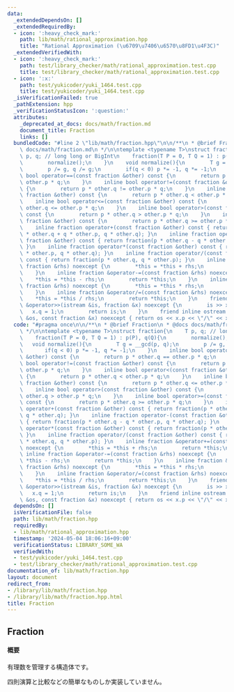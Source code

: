```yaml
---
data:
  _extendedDependsOn: []
  _extendedRequiredBy:
  - icon: ':heavy_check_mark:'
    path: lib/math/rational_approximation.hpp
    title: "Rational Approximation (\u6709\u7406\u6570\u8FD1\u4F3C)"
  _extendedVerifiedWith:
  - icon: ':heavy_check_mark:'
    path: test/library_checker/math/rational_approximation.test.cpp
    title: test/library_checker/math/rational_approximation.test.cpp
  - icon: ':x:'
    path: test/yukicoder/yuki_1464.test.cpp
    title: test/yukicoder/yuki_1464.test.cpp
  _isVerificationFailed: true
  _pathExtension: hpp
  _verificationStatusIcon: ':question:'
  attributes:
    _deprecated_at_docs: docs/math/fraction.md
    document_title: Fraction
    links: []
  bundledCode: "#line 2 \"lib/math/fraction.hpp\"\n\n/**\n * @brief Fraction\n * @docs\
    \ docs/math/fraction.md\n */\n\ntemplate <typename T>\nstruct fraction{\n    T\
    \ p, q; // long long or BigInt\n    fraction(T P = 0, T Q = 1) : p(P), q(Q){\n\
    \        normalize();\n    }\n    void normalize(){\n        T g = __gcd(p, q);\n\
    \        p /= g, q /= g;\n        if(q < 0) p *= -1, q *= -1;\n    }\n    inline\
    \ bool operator==(const fraction &other) const {\n        return p * other.q ==\
    \ other.p * q;\n    }\n    inline bool operator!=(const fraction &other) const\
    \ {\n        return p * other.q != other.p * q;\n    }\n    inline bool operator<(const\
    \ fraction &other) const {\n        return p * other.q < other.p * q;\n    }\n\
    \    inline bool operator<=(const fraction &other) const {\n        return p *\
    \ other.q <= other.p * q;\n    }\n    inline bool operator>(const fraction &other)\
    \ const {\n        return p * other.q > other.p * q;\n    }\n    inline bool operator>=(const\
    \ fraction &other) const {\n        return p * other.q >= other.p * q;\n    }\n\
    \    inline fraction operator+(const fraction &other) const { return fraction(p\
    \ * other.q + q * other.p, q * other.q); }\n    inline fraction operator-(const\
    \ fraction &other) const { return fraction(p * other.q - q * other.p, q * other.q);\
    \ }\n    inline fraction operator*(const fraction &other) const { return fraction(p\
    \ * other.p, q * other.q); }\n    inline fraction operator/(const fraction &other)\
    \ const { return fraction(p * other.q, q * other.p); }\n    inline fraction &operator+=(const\
    \ fraction &rhs) noexcept {\n        *this = *this + rhs;\n        return *this;\n\
    \    }\n    inline fraction &operator-=(const fraction &rhs) noexcept {\n    \
    \    *this = *this - rhs;\n        return *this;\n    }\n    inline fraction &operator*=(const\
    \ fraction &rhs) noexcept {\n        *this = *this * rhs;\n        return *this;\n\
    \    }\n    inline fraction &operator/=(const fraction &rhs) noexcept {\n    \
    \    *this = *this / rhs;\n        return *this;\n    }\n    friend inline istream\
    \ &operator>>(istream &is, fraction &x) noexcept {\n        is >> x.p;\n     \
    \   x.q = 1;\n        return is;\n    }\n    friend inline ostream &operator<<(ostream\
    \ &os, const fraction &x) noexcept { return os << x.p << \"/\" << x.q; }\n};\n"
  code: "#pragma once\n\n/**\n * @brief Fraction\n * @docs docs/math/fraction.md\n\
    \ */\n\ntemplate <typename T>\nstruct fraction{\n    T p, q; // long long or BigInt\n\
    \    fraction(T P = 0, T Q = 1) : p(P), q(Q){\n        normalize();\n    }\n \
    \   void normalize(){\n        T g = __gcd(p, q);\n        p /= g, q /= g;\n \
    \       if(q < 0) p *= -1, q *= -1;\n    }\n    inline bool operator==(const fraction\
    \ &other) const {\n        return p * other.q == other.p * q;\n    }\n    inline\
    \ bool operator!=(const fraction &other) const {\n        return p * other.q !=\
    \ other.p * q;\n    }\n    inline bool operator<(const fraction &other) const\
    \ {\n        return p * other.q < other.p * q;\n    }\n    inline bool operator<=(const\
    \ fraction &other) const {\n        return p * other.q <= other.p * q;\n    }\n\
    \    inline bool operator>(const fraction &other) const {\n        return p *\
    \ other.q > other.p * q;\n    }\n    inline bool operator>=(const fraction &other)\
    \ const {\n        return p * other.q >= other.p * q;\n    }\n    inline fraction\
    \ operator+(const fraction &other) const { return fraction(p * other.q + q * other.p,\
    \ q * other.q); }\n    inline fraction operator-(const fraction &other) const\
    \ { return fraction(p * other.q - q * other.p, q * other.q); }\n    inline fraction\
    \ operator*(const fraction &other) const { return fraction(p * other.p, q * other.q);\
    \ }\n    inline fraction operator/(const fraction &other) const { return fraction(p\
    \ * other.q, q * other.p); }\n    inline fraction &operator+=(const fraction &rhs)\
    \ noexcept {\n        *this = *this + rhs;\n        return *this;\n    }\n   \
    \ inline fraction &operator-=(const fraction &rhs) noexcept {\n        *this =\
    \ *this - rhs;\n        return *this;\n    }\n    inline fraction &operator*=(const\
    \ fraction &rhs) noexcept {\n        *this = *this * rhs;\n        return *this;\n\
    \    }\n    inline fraction &operator/=(const fraction &rhs) noexcept {\n    \
    \    *this = *this / rhs;\n        return *this;\n    }\n    friend inline istream\
    \ &operator>>(istream &is, fraction &x) noexcept {\n        is >> x.p;\n     \
    \   x.q = 1;\n        return is;\n    }\n    friend inline ostream &operator<<(ostream\
    \ &os, const fraction &x) noexcept { return os << x.p << \"/\" << x.q; }\n};\n"
  dependsOn: []
  isVerificationFile: false
  path: lib/math/fraction.hpp
  requiredBy:
  - lib/math/rational_approximation.hpp
  timestamp: '2024-05-04 18:06:16+09:00'
  verificationStatus: LIBRARY_SOME_WA
  verifiedWith:
  - test/yukicoder/yuki_1464.test.cpp
  - test/library_checker/math/rational_approximation.test.cpp
documentation_of: lib/math/fraction.hpp
layout: document
redirect_from:
- /library/lib/math/fraction.hpp
- /library/lib/math/fraction.hpp.html
title: Fraction
---
```

## Fraction

#### 概要

有理数を管理する構造体です。

四則演算と比較などの簡単なものしか実装していません。